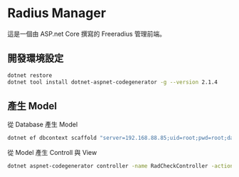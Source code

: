 # Radius Manager

這是一個由 ASP.net Core 撰寫的 Freeradius 管理前端。

## 開發環境設定

```bash
dotnet restore
dotnet tool install dotnet-aspnet-codegenerator -g --version 2.1.4
```

## 產生 Model

從 Database 產生 Model

```bash
dotnet ef dbcontext scaffold "server=192.168.88.85;uid=root;pwd=root;database=radius" Pomelo.EntityFrameworkCore.MySql -o Models -f -c DbContext
```

從 Model 產生 Controll 與 View

```bash
dotnet aspnet-codegenerator controller -name RadCheckController -actions -m RadCheck -dc DatabaseContext -outDir Controllers -udl
```